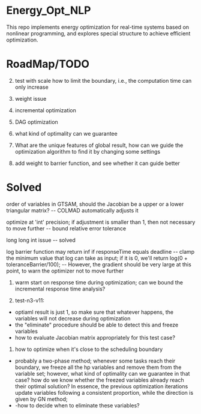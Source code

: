 # Energy_Opt_NLP
This repo implements energy optimization for real-time systems based on nonlinear programming, and explores special structure to achieve efficient optimization.

# RoadMap/TODO


2. test with scale
how to limit the boundary, i.e., the computation time can only increase

2. weight issue


2. incremental optimization

3. DAG optimization
4. what kind of optimality can we guarantee

0. What are the unique features of global result, how can we guide the optimization algorithm to find it by changing some settings
0. add weight to barrier function, and see whether it can guide better




# Solved
order of variables in GTSAM, should the Jacobian be a upper or a lower triangular matrix?
-- COLMAD automatically adjusts it

optimize at 'int' precision; if adjustment is smaller than 1, then not necessary to move further
-- bound relative error tolerance

long long int issue
-- solved

log barrier function may return inf if responseTime equals deadline
-- clamp the minimum value that log can take as input; if it is 0, we'll return log(0 + toleranceBarrier/100);
-- However, the gradient should be very large at this point, to warn the optimizer not to move further

1. warm start on response time during optimization;
can we bound the incremental response time analysis?

3. test-n3-v11: 
- optiaml result is just 1, so make sure that whatever happens, the variables will not decrease during optimization
- the "eliminate" procedure should be able to detect this and freeze variables
- how to evaluate Jacobian matrix appropriately for this test case?

1. how to optimize when it's close to the scheduling boundary
- probably a two-phase method; whenever some tasks reach their boundary, we freeze all the hp variables and remove them from the variable set; however, what kind of optimality can we guarantee in that case? how do we know whether the freezed variables already reach their optimal solution? In essence, the previous optimization iterations update variables following a consistent proportion, while the direction is given by GN method;
- -how to decide when to eliminate these variables? 